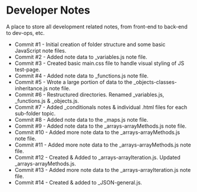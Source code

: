 # Developer Notes
A place to store all development related notes, from front-end to back-end to dev-ops, etc.

- Commit #1 - Initial creation of folder structure and some basic JavaScript note files.
- Commit #2 - Added note data to _variables.js note file.
- Commit #3 - Created basic main.css file to handle visual styling of JS test-page.
- Commit #4 - Added note data to _functions.js note file.
- Commit #5 - Wrote a large portion of data to the _objects-classes-inheritance.js note file.
- Commit #6 - Restructured directories. Renamed _variables.js, _functions.js & _objects.js.
- Commit #7 - Added _conditionals notes & individual .html files for each sub-folder topic.
- Commit #8 - Added note data to the _maps.js note file.
- Commit #9 - Added note data to the _arrays-arrayMethods.js note file.
- Commit #10 - Added more note data to the _arrays-arrayMethods.js note file.
- Commit #11 - Added more note data to the _arrays-arrayMethods.js note file.
- Commit #12 - Created & Added to _arrays-arrayIteration.js. Updated _arrays-arrayMethods.js.
- Commit #13 - Added more note data to the _arrays-arrayIteration.js note file.
- Commit #14 - Created & added to _JSON-general.js.